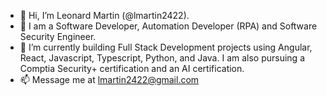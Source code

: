 - 👋 Hi, I’m Leonard Martin (@lmartin2422).
- 👀 I am a Software Developer, Automation Developer (RPA) and Software Security Engineer.
- 🌱 I’m currently building Full Stack Development projects using Angular, React, Javascript, Typescript, Python, and Java. I am also pursuing a Comptia Security+ certification and an AI certification.
- 📫 Message me at lmartin2422@gmail.com

<!---
lmartin2422/lmartin2422 is a ✨ special ✨ repository because its `README.md` (this file) appears on your GitHub profile.
You can click the Preview link to take a look at your changes.
--->
